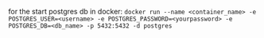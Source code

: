 for the start postgres db in docker:
` docker run --name <container_name> -e POSTGRES_USER=<username> -e POSTGRES_PASSWORD=<yourpassword> -e POSTGRES_DB=<db_name> -p 5432:5432 -d postgres
`